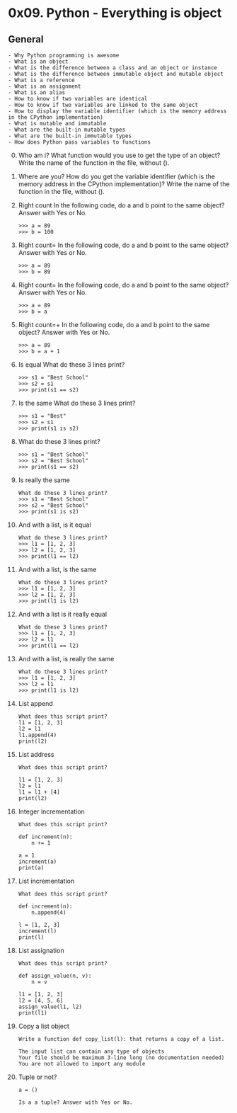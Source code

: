 # 0x09. Python - Everything is object

## General

    - Why Python programming is awesome
    - What is an object
    - What is the difference between a class and an object or instance
    - What is the difference between immutable object and mutable object
    - What is a reference
    - What is an assignment
    - What is an alias
    - How to know if two variables are identical
    - How to know if two variables are linked to the same object
    - How to display the variable identifier (which is the memory address in the CPython implementation)
    - What is mutable and immutable
    - What are the built-in mutable types
    - What are the built-in immutable types
    - How does Python pass variables to functions

0. Who am i?
    What function would you use to get the type of an object?
    Write the name of the function in the file, without ().

1. Where are you?
    How do you get the variable identifier (which is the memory address in the CPython implementation)?
    Write the name of the function in the file, without ().

2. Right count
    In the following code, do a and b point to the same object? Answer with Yes or No.
    ```
    >>> a = 89
    >>> b = 100
    ```

3. Right count=
    In the following code, do a and b point to the same object? Answer with Yes or No.
    ```
    >>> a = 89
    >>> b = 89
    ```

4. Right count=
    In the following code, do a and b point to the same object? Answer with Yes or No.
    ```
    >>> a = 89
    >>> b = a
    ```

5. Right count=+
    In the following code, do a and b point to the same object? Answer with Yes or No.
    ```
    >>> a = 89
    >>> b = a + 1
    ```

6. Is equal
    What do these 3 lines print?
    ```
    >>> s1 = "Best School"
    >>> s2 = s1
    >>> print(s1 == s2)
    ```

7. Is the same
    What do these 3 lines print?
    ```
    >>> s1 = "Best"
    >>> s2 = s1
    >>> print(s1 is s2)
    ```

8. What do these 3 lines print?
    ```
    >>> s1 = "Best School"
    >>> s2 = "Best School"
    >>> print(s1 == s2)
    ```
9. Is really the same
    ```
    What do these 3 lines print?
    >>> s1 = "Best School"
    >>> s2 = "Best School"
    >>> print(s1 is s2)
    ```

10. And with a list, is it equal
    ```
    What do these 3 lines print?
    >>> l1 = [1, 2, 3]
    >>> l2 = [1, 2, 3] 
    >>> print(l1 == l2)
    ```

11. And with a list, is the same
    ```
    What do these 3 lines print?
    >>> l1 = [1, 2, 3]
    >>> l2 = [1, 2, 3] 
    >>> print(l1 is l2)
    ```
12. And with a list is it really equal
    ```
    What do these 3 lines print?
    >>> l1 = [1, 2, 3]
    >>> l2 = l1
    >>> print(l1 == l2)
    ```

13. And with a list, is really the same
    ```
    What do these 3 lines print?
    >>> l1 = [1, 2, 3]
    >>> l2 = l1
    >>> print(l1 is l2)
    ```

14. List append
    ```
    What does this script print?
    l1 = [1, 2, 3]
    l2 = l1
    l1.append(4)
    print(l2)
    ```

15. List address
    ```
    What does this script print?

    l1 = [1, 2, 3]
    l2 = l1
    l1 = l1 + [4]
    print(l2)
    ```

16. Integer incrementation
    ```
    What does this script print?

    def increment(n):
        n += 1

    a = 1
    increment(a)
    print(a)
    ```

17. List incrementation
    ```
    What does this script print?

    def increment(n):
        n.append(4)

    l = [1, 2, 3]
    increment(l)
    print(l)
    ```

18. List assignation
    ```
    What does this script print?

    def assign_value(n, v):
        n = v

    l1 = [1, 2, 3]
    l2 = [4, 5, 6]
    assign_value(l1, l2)
    print(l1)
    ```

19. Copy a list object
    ```
    Write a function def copy_list(l): that returns a copy of a list.

    The input list can contain any type of objects
    Your file should be maximum 3-line long (no documentation needed)
    You are not allowed to import any module
    ```

20. Tuple or not?
    ```
    a = ()

    Is a a tuple? Answer with Yes or No.
    ```
